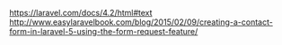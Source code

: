 https://laravel.com/docs/4.2/html#text
http://www.easylaravelbook.com/blog/2015/02/09/creating-a-contact-form-in-laravel-5-using-the-form-request-feature/
